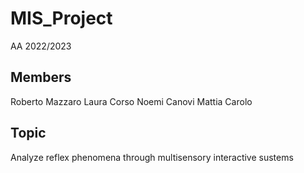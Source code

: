 # MIS_Project

AA 2022/2023

## Members

Roberto Mazzaro
Laura Corso
Noemi Canovi
Mattia Carolo

## Topic

Analyze reflex phenomena through multisensory interactive sustems
